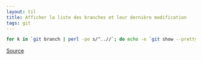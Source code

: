 ```yaml
---
layout: til
title: Afficher la liste des branches et leur dernière modification
tags: git
---
```



```bash
for k in `git branch | perl -pe s/^..//`; do echo -e `git show --pretty=format:"%Cgreen%ci %Cblue%cr%Creset" $k -- | head -n 1`\\t$k; done | sort -r
```

[Source](https://stackoverflow.com/questions/2514172/listing-each-branch-and-its-last-revisions-date-in-git)

